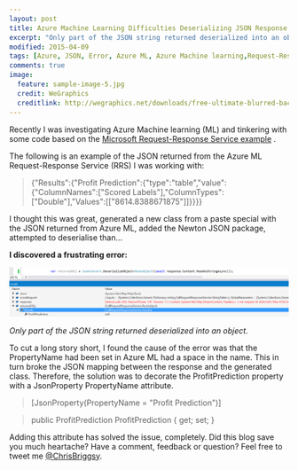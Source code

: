 ```yaml
---
layout: post
title: Azure Machine Learning Difficulties Deserializing JSON Response
excerpt: "Only part of the JSON string returned deserialized into an object."
modified: 2015-04-09
tags: [Azure, JSON, Error, Azure ML, Azure Machine learning,Request-Response Service, RRS ]
comments: true
image:
  feature: sample-image-5.jpg
  credit: WeGraphics
  creditlink: http://wegraphics.net/downloads/free-ultimate-blurred-background-pack/
---
```


Recently I was investigating Azure Machine learning (ML) and tinkering with some code based on the [Microsoft Request-Response Service example](http://azure.microsoft.com/en-gb/documentation/articles/machine-learning-consume-web-services/) . 

The following is an example of the JSON returned from the Azure ML Request-Response Service (RRS) I was working with: 

>{"Results":{"Profit Prediction":{"type":"table","value":{"ColumnNames":["Scored Labels"],"ColumnTypes":["Double"],"Values":[["8614.8388671875"]]}}}}

I thought this was great, generated a new class from a paste special with the JSON returned from Azure ML, added the Newton JSON package, attempted to deserialise than... 

**I discovered a frustrating error:**

![Error ocurrs when deserializing the returned JSON string into an object](/images/2015-04-09_11-29-11-compressor.png)

*Only part of the JSON string returned deserialized into an object.*

To cut a long story short, I found the cause of the error was that the PropertyName had been set in Azure ML had a space in the name. This in turn broke the JSON mapping between the response and the generated class. Therefore, the solution was to decorate the ProfitPrediction property with a JsonProperty PropertyName attribute. 

>[JsonProperty(PropertyName = "Profit Prediction")]

>public ProfitPrediction ProfitPrediction { get; set; }

Adding this attribute has solved the issue, completely.
Did this blog save you much heartache? Have a comment, feedback or question? Feel free to tweet me [@ChrisBriggsy](https://twitter.com/ChrisBriggsy).



